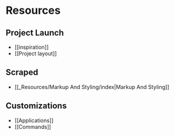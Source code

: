 # Resources
## Project Launch
- [[inspiration]]
- [[Project layout]]
## Scraped
- [[_Resources/Markup And Styling/index|Markup And Styling]]

## Customizations
- [[Applications]]
- [[Commands]]





